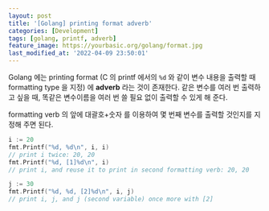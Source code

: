 ```yaml
---
layout: post
title: '[Golang] printing format adverb'
categories: [Development]
tags: [golang, printf, adverb]
feature_image: https://yourbasic.org/golang/format.jpg
last_modified_at: '2022-04-09 23:50:01'
---
```


<!-- more -->

Golang 에는 printing format (C 의 printf 에서의 `%d` 와 같이 변수 내용을 출력할 때 formatting type 을 지정) 에 **adverb** 라는 것이 존재한다. 같은 변수를 여러 번 출력하고 싶을 때, 똑같은 변수이름을 여러 번 쓸 필요 없이 출력할 수 있게 해 준다.

formatting verb 의 앞에 대괄호+숫자 를 이용하여 몇 번째 변수를 출력할 것인지를 지정해 주면 된다.

```go
i := 20
fmt.Printf("%d, %d\n", i, i)
// print i twice: 20, 20
fmt.Printf("%d, [1]%d\n", i)
// print i, and reuse it to print in second formatting verb: 20, 20

j := 30
fmt.Printf("%d, %d, [2]%d\n", i, j)
// print i, j, and j (second variable) once more with [2]

```

